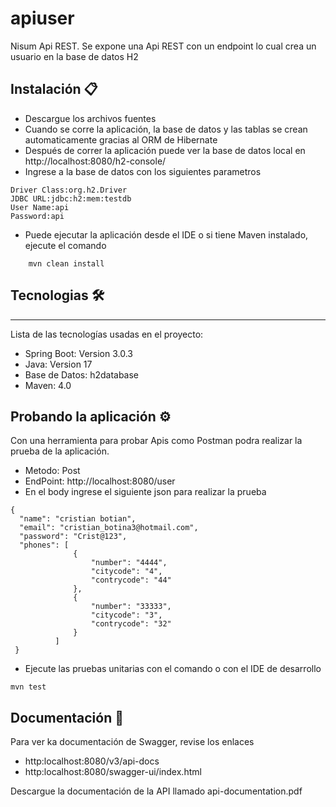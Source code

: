 # apiuser
Nisum Api REST.
Se expone una Api REST con un endpoint lo cual crea un usuario en la base de datos H2


## Instalación 📋
* Descargue los archivos fuentes
* Cuando se corre la aplicación, la base de datos y las tablas se crean automaticamente gracias al ORM de Hibernate
* Después de correr la aplicación puede ver la base de datos local en http://localhost:8080/h2-console/
* Ingrese a la base de datos con los siguientes parametros 
```
Driver Class:org.h2.Driver
JDBC URL:jdbc:h2:mem:testdb
User Name:api
Password:api
```
* Puede ejecutar la aplicación desde el IDE o si tiene Maven instalado, ejecute el comando
```
    mvn clean install
```

## Tecnologias 🛠️
***
Lista de las tecnologías usadas en el proyecto:
* Spring Boot: Version 3.0.3
* Java: Version 17
* Base de Datos: h2database
* Maven: 4.0

## Probando la aplicación ⚙️
Con una herramienta para probar Apis como Postman podra realizar la prueba de la aplicación.
* Metodo: Post
* EndPoint: http://localhost:8080/user
* En el body ingrese el siguiente json para realizar la prueba
```
{
  "name": "cristian botian",
  "email": "cristian_botina3@hotmail.com",
  "password": "Crist@123",
  "phones": [
              {
                  "number": "4444",
                  "citycode": "4",
                  "contrycode": "44"
              },
              {
                  "number": "33333",
                  "citycode": "3",
                  "contrycode": "32"
              }
          ]
 }
```


* Ejecute las pruebas unitarias con el comando o con el IDE de desarrollo
```
mvn test
```

## Documentación 📖
Para ver ka documentación de Swagger, revise los enlaces

* http:localhost:8080/v3/api-docs
* http:localhost:8080/swagger-ui/index.html

Descargue la documentación de la API llamado api-documentation.pdf 